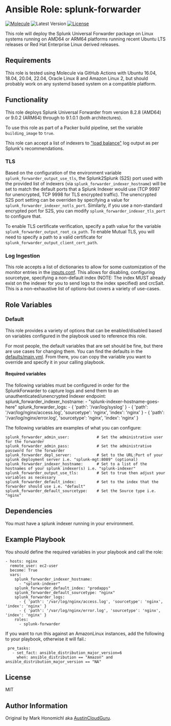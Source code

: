 # Ansible Role: splunk-forwarder

[![Molecule](https://github.com/troyfontaine/ansible-role-splunk-forwarder/workflows/Molecule/badge.svg?event=push)](https://github.com/troyfontaine/ansible-role-splunk-forwarder/actions?query=workflow%3AMolecule)
![Latest Version](https://img.shields.io/github/v/tag/troyfontaine/ansible-role-splunk-forwarder?sort=semver&label=Latest%20Version)
[![License](https://img.shields.io/github/license/troyfontaine/ansible-role-splunk-forwarder)](https://github.com/troyfontaine/ansible-role-splunk-forwarder/blob/master/LICENSE)

This role will deploy the Splunk Universal Forwarder package on Linux systems running on AMD64 or ARM64 platforms running recent Ubuntu LTS releases or Red Hat Enterprise Linux derived releases.

## Requirements

This role is tested using Molecule via GitHub Actions with Ubuntu 16.04, 18.04, 20.04, 22.04, Oracle Linux 8 and Amazon Linux 2, but should probably work on any systemd based system on a compatible platform.

## Functionality

This role deploys Splunk Universal Forwarder from version 8.2.8 (AMD64) or 9.0.2 (ARM64) through to 9.1.0.1 (both architectures).

To use this role as part of a Packer build pipeline, set the variable `building_image` to `true`.

This role can accept a list of indexers to ["load balance"][splunk_load_balance] log output as per Splunk's recommendations.

### TLS

Based on the configuration of the environment variable `splunk_forwarder_output_use_tls`, the Splunk2Splunk (S2S) port used with the provided list of indexers (via `splunk_forwarder_indexer_hostname`) will be set to match the default ports that a Splunk Indexer would use (TCP 9997 for unencrypted, TCP 9998 for TLS encrypted traffic).  The unencrypted S2S port setting can be overriden by specifying a value for `splunk_forwarder_indexer_notls_port`.  Similarly, if you use a non-standard encrypted port for S2S, you can modify `splunk_forwarder_indexer_tls_port` to configure that.

To enable TLS certificate verification, specify a path value for the variable `splunk_forwarder_output_root_ca_path`.  To enable Mutual TLS, you will need to specify a path to a valid certificate for `splunk_forwarder_output_client_cert_path`.

### Log Ingestion

This role accepts a list of dictionaries to allow for some customization of the monitor entries in the [inputs.conf](./templates/inputs.conf.j2).  This allows for disabling, configuring sourcetype, specifying a non-default index (NOTE: The index MUST already exist on the indexer for you to send logs to the index specified) and crcSalt.  This is a non-exhaustive list of options-but covers a variety of use-cases.

## Role Variables

### Default

This role provides a variety of options that can be enabled/disabled based on variables configured in the playbook used to reference this role.

For most people, the default variables that are set should be fine, but there are use cases for changing them.  You can find the defaults in the [defaults/main.yml](defaults/main.yml).  From there, you can copy the variable you want to override and specify it in your calling playbook.

#### Required variables

The following variables must be configured in order for the SplunkForwarder to capture logs and send them to an unauthenticated/unencrypted Indexer endpoint:
    splunk_forwarder_indexer_hostname:
      - "splunk-indexer-hostname-goes-here"
    splunk_forwarder_logs:
      - { 'path': '/var/log/syslog' }
      - { 'path': '/var/log/nginx/access.log', 'sourcetype': 'nginx', 'index': 'nginx' }
      - { 'path': '/var/log/nginx/error.log', 'sourcetype': 'nginx', 'index': 'nginx' }

The following variables are examples of what you can configure:

    splunk_forwarder_admin_user:            # Set the administrative user for the forwarder
    splunk_forwarder_admin_pass:            # Set the administrative password for the forwarder
    splunk_forwarder_depl_server:           # Set to the URL:Port of your splunk deployment server i.e. "splunk-mgt:8089" (optional)
    splunk_forwarder_indexer_hostname:      # Set to a list of the hostnames of your splunk indexer(s) i.e. "splunk-indexer"
    splunk_forwarder_output_use_tls:        # Set to true then adjust your variables as necessary
    splunk_forwarder_default_index:         # Set to the index that the forwarder should use i.e. "default"
    splunk_forwarder_default_sourcetype:    # Set the Source type i.e. "nginx"


Dependencies
------------

You must have a splunk indexer running in your environment.

Example Playbook
----------------

You should define the required variables in your playbook and call the role:

    - hosts: nginx
      remote_user: ec2-user
      become: True
      vars:
        splunk_forwarder_indexer_hostname:
          - "splunk-indexer"
        splunk_forwarder_default_index: "prodapps"
        splunk_forwarder_default_sourcetype: "nginx"
        splunk_forwarder_logs:
          - { 'path': '/var/log/nginx/access.log', 'sourcetype': 'nginx', 'index': 'nginx' }
          - { 'path': '/var/log/nginx/error.log', 'sourcetype': 'nginx', 'index': 'nginx' }
        roles:
          - splunk-forwarder

If you want to run this against an AmazonLinux instances, add the following to your playbook, otherwise it will fail.:

     pre_tasks:
       - set_fact: ansible_distribution_major_version=6
         when: ansible_distribution == "Amazon" and ansible_distribution_major_version == "NA"


License
-------

MIT


Author Information
------------------

Original by Mark Honomichl aka [AustinCloudGuru](https://austincloud.guru).


[splunk_load_balance]: https://docs.splunk.com/Documentation/Splunk/9.1.0/Forwarding/Setuploadbalancingd
